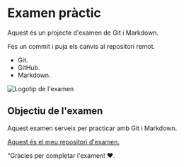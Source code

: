# Examen pràctic

Aquest és un projecte d'examen de Git i Markdown.

Fes un commit i puja els canvis al repositori remot.

- Git.
- GitHub.
- Markdown.

![Logotip de l'examen](/Users/Administrador/nou_ordinador/examen_practic/imatges)

## Objectiu de l'examen

Aquest examen serveix per practicar amb Git i Markdown.

[Aquest és el meu repositori d'examen.](https://github.com/ivan-esliceu/examen_practic)

"Gràcies per completar l'examen! :heart:.
